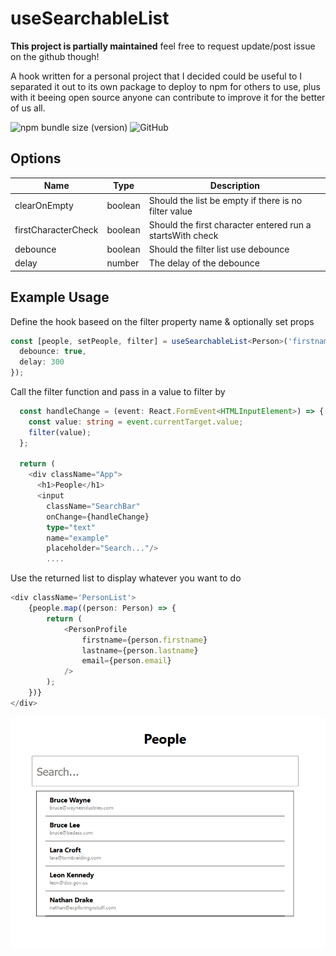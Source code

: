 # useSearchableList

**This project is partially maintained** feel free to request update/post issue on the github though!

A hook written for a personal project that I decided could be useful to I separated it out to its own package to deploy to npm for others to use, plus with it beeing open source anyone can contribute to improve it for the better of us all.

![npm bundle size (version)](https://img.shields.io/bundlephobia/min/use-searchable-list/latest) ![GitHub](https://img.shields.io/github/license/jacoobia/useSearchableList)

## Options

| Name                | Type    | Description                                               |
| ------------------- | ------- | --------------------------------------------------------- |
| clearOnEmpty        | boolean | Should the list be empty if there is no filter value      |
| firstCharacterCheck | boolean | Should the first character entered run a startsWith check |
| debounce            | boolean | Should the filter list use debounce                       |
| delay               | number  | The delay of the debounce                                 |

## Example Usage

Define the hook baseed on the filter property name & optionally set props

```typescript
const [people, setPeople, filter] = useSearchableList<Person>('firstname', {
  debounce: true,
  delay: 300
});
```

Call the filter function and pass in a value to filter by

```typescript
  const handleChange = (event: React.FormEvent<HTMLInputElement>) => {
    const value: string = event.currentTarget.value;
    filter(value);
  };

  return (
    <div className="App">
      <h1>People</h1>
      <input
        className="SearchBar"
        onChange={handleChange}
        type="text"
        name="example"
        placeholder="Search..."/>
        ....
```

Use the returned list to display whatever you want to do

```typescript
<div className='PersonList'>
    {people.map((person: Person) => {
        return (
            <PersonProfile
                firstname={person.firstname}
                lastname={person.lastname}
                email={person.email}
            />
        );
    })}
</div>
```

![example](./.github/example.gif)
